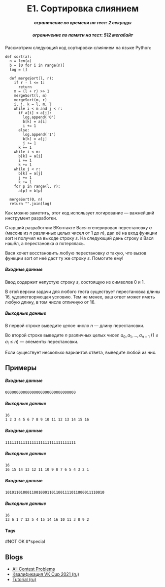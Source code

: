 <h1 style='text-align: center;'> E1. Сортировка слиянием</h1>

<h5 style='text-align: center;'>ограничение по времени на тест: 2 секунды</h5>
<h5 style='text-align: center;'>ограничение по памяти на тест: 512 мегабайт</h5>

Рассмотрим следующий код сортировки слиянием на языке Python: 


```text
def sort(a):  
  n = len(a)  
  b = [0 for i in range(n)]  
  log = []  
  
  def mergeSort(l, r):  
    if r - l <= 1:  
      return  
    m = (l + r) >> 1  
    mergeSort(l, m)  
    mergeSort(m, r)  
    i, j, k = l, m, l  
    while i < m and j < r:  
      if a[i] < a[j]:  
        log.append('0')  
        b[k] = a[i]  
        i += 1  
      else:  
        log.append('1')  
        b[k] = a[j]  
        j += 1  
      k += 1  
    while i < m:  
      b[k] = a[i]  
      i += 1  
      k += 1  
    while j < r:  
      b[k] = a[j]  
      j += 1  
      k += 1  
    for p in range(l, r):  
      a[p] = b[p]  
  
  mergeSort(0, n)  
  return "".join(log)  

```
Как можно заметить, этот код использует логирование — важнейший инструмент разработки.

Старший разработчик ВКонтакте Вася сгенерировал перестановку $a$ (массив из $n$ различных целых чисел от $1$ до $n$), дал её на вход функции sort и получил на выходе строку $s$. На следующий день строку $s$ Вася нашёл, а перестановка $a$ потерялась. 

Вася хочет восстановить любую перестановку $a$ такую, что вызов функции sort от неё даст ту же строку $s$. Помогите ему!

##### Входные данные

Ввод содержит непустую строку $s$, состоящую из символов 0 и 1. 

В этой версии задачи для любого теста существует перестановка длины $16$, удовлетворяющая условию. Тем не менее, ваш ответ может иметь любую длину, в том числе отличную от $16$.

##### Выходные данные

В первой строке выведите целое число $n$ — длину перестановки.

Во второй строке выведите $n$ различных целых чисел $a_0, a_1, \ldots, a_{n-1}$ ($1 \le a_i \le n$) — элементы перестановки.

Если существует несколько вариантов ответа, выведите любой из них.

## Примеры

##### Входные данные


```text
00000000000000000000000000000000
```
##### Выходные данные


```text
16
1 2 3 4 5 6 7 8 9 10 11 12 13 14 15 16
```
##### Входные данные


```text
11111111111111111111111111111111
```
##### Выходные данные


```text
16
16 15 14 13 12 11 10 9 8 7 6 5 4 3 2 1
```
##### Входные данные


```text
101011010001100100011011001111011000011110010
```
##### Выходные данные


```text
16
13 6 1 7 12 5 4 15 14 16 10 11 3 8 9 2
```


#### Tags 

#NOT OK #*special 

## Blogs
- [All Contest Problems](../VK_Cup_2021_-_Квалификация_(Engine).md)
- [Квалификация VK Cup 2021 (ru)](../blogs/Квалификация_VK_Cup_2021_(ru).md)
- [Tutorial (ru)](../blogs/Tutorial_(ru).md)

